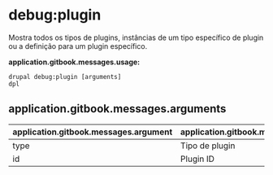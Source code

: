 # debug:plugin
Mostra todos os tipos de plugins, instâncias de um tipo específico de plugin ou a definição para um plugin específico.

**application.gitbook.messages.usage:**
```
drupal debug:plugin [arguments]
dpl
```

## application.gitbook.messages.arguments
application.gitbook.messages.argument | application.gitbook.messages.details
---------|-------------
type | Tipo de plugin
id | Plugin ID
